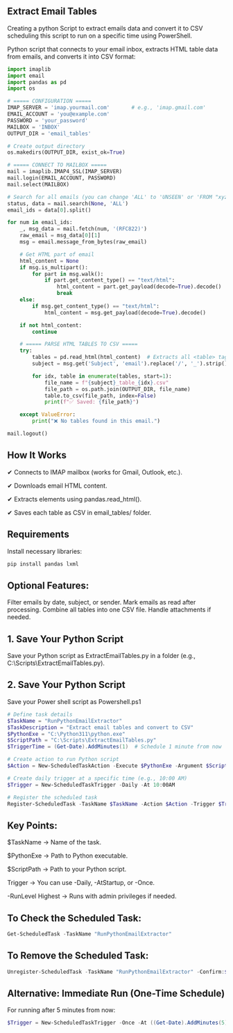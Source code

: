 ## Extract Email Tables
Creating a python Script to extract emails data and convert it to CSV scheduling this script to run on a specific time using PowerShell.


 Python script that connects to your email inbox, extracts HTML table data from emails, and converts it into CSV format:

```python
import imaplib
import email
import pandas as pd
import os

# ===== CONFIGURATION =====
IMAP_SERVER = 'imap.yourmail.com'       # e.g., 'imap.gmail.com'
EMAIL_ACCOUNT = 'you@example.com'
PASSWORD = 'your_password'
MAILBOX = 'INBOX'
OUTPUT_DIR = 'email_tables'

# Create output directory
os.makedirs(OUTPUT_DIR, exist_ok=True)

# ===== CONNECT TO MAILBOX =====
mail = imaplib.IMAP4_SSL(IMAP_SERVER)
mail.login(EMAIL_ACCOUNT, PASSWORD)
mail.select(MAILBOX)

# Search for all emails (you can change 'ALL' to 'UNSEEN' or 'FROM "xyz@example.com"')
status, data = mail.search(None, 'ALL')
email_ids = data[0].split()

for num in email_ids:
    _, msg_data = mail.fetch(num, '(RFC822)')
    raw_email = msg_data[0][1]
    msg = email.message_from_bytes(raw_email)

    # Get HTML part of email
    html_content = None
    if msg.is_multipart():
        for part in msg.walk():
            if part.get_content_type() == "text/html":
                html_content = part.get_payload(decode=True).decode()
                break
    else:
        if msg.get_content_type() == "text/html":
            html_content = msg.get_payload(decode=True).decode()

    if not html_content:
        continue

    # ===== PARSE HTML TABLES TO CSV =====
    try:
        tables = pd.read_html(html_content)  # Extracts all <table> tags
        subject = msg.get('Subject', 'email').replace('/', '_').strip()

        for idx, table in enumerate(tables, start=1):
            file_name = f"{subject}_table_{idx}.csv"
            file_path = os.path.join(OUTPUT_DIR, file_name)
            table.to_csv(file_path, index=False)
            print(f"✅ Saved: {file_path}")

    except ValueError:
        print("❌ No tables found in this email.")

mail.logout()
```

## How It Works
✔ Connects to IMAP mailbox (works for Gmail, Outlook, etc.).

✔ Downloads email HTML content.

✔ Extracts <table> elements using pandas.read_html().

✔ Saves each table as CSV in email_tables/ folder.

## Requirements
Install necessary libraries:

```bash
pip install pandas lxml

```

## Optional Features:
Filter emails by date, subject, or sender.
Mark emails as read after processing.
Combine all tables into one CSV file.
Handle attachments if needed.



## 1. Save Your Python Script
Save your Python script as ExtractEmailTables.py in a folder (e.g., C:\Scripts\ExtractEmailTables.py).

## 2. Save Your Python Script
Save your Power shell script as Powershell.ps1
```powershell
# Define task details
$TaskName = "RunPythonEmailExtractor"
$TaskDescription = "Extract email tables and convert to CSV"
$PythonExe = "C:\Python311\python.exe"
$ScriptPath = "C:\Scripts\ExtractEmailTables.py"
$TriggerTime = (Get-Date).AddMinutes(1)  # Schedule 1 minute from now

# Create action to run Python script
$Action = New-ScheduledTaskAction -Execute $PythonExe -Argument $ScriptPath

# Create daily trigger at a specific time (e.g., 10:00 AM)
$Trigger = New-ScheduledTaskTrigger -Daily -At 10:00AM

# Register the scheduled task
Register-ScheduledTask -TaskName $TaskName -Action $Action -Trigger $Trigger -Description $TaskDescription -User "$env:USERNAME" -RunLevel Highest

```

## Key Points:
$TaskName → Name of the task.

$PythonExe → Path to Python executable.

$ScriptPath → Path to your Python script.

Trigger → You can use -Daily, -AtStartup, or -Once.

-RunLevel Highest → Runs with admin privileges if needed.

## To Check the Scheduled Task:
```powershell
Get-ScheduledTask -TaskName "RunPythonEmailExtractor"
```
## To Remove the Scheduled Task:
```powershell
Unregister-ScheduledTask -TaskName "RunPythonEmailExtractor" -Confirm:$false
```
## Alternative: Immediate Run (One-Time Schedule)
For running after 5 minutes from now:

```powershell
$Trigger = New-ScheduledTaskTrigger -Once -At ((Get-Date).AddMinutes(5))
```
